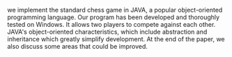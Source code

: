 we implement the standard chess game in JAVA, a popular object-oriented programming language. Our program has been developed and thoroughly tested on Windows. It allows two players to compete against each other. JAVA's object-oriented characteristics, which include abstraction and inheritance which greatly simplify development. At the end of the paper, we also discuss some areas that could be improved.
